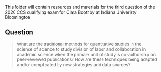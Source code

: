 This folder will contain resources and materials for the third question of the 2020 CCS qualifying exam for Clara Boothby at Indiana Univeristy Bloomington

## Question
> What are the traditional methods for quantitative studies in the science of science to study division of labor and collaboration in academic science when the primary unit of study is co-authorship on peer-reviewed publications? How are these techniques being adapted and/or complicated by new strategies and data sources?
